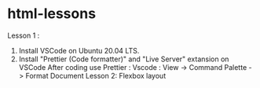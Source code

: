 # html-lessons
Lesson 1 :
1. Install VSCode on Ubuntu 20.04 LTS.
2. Install "Prettier (Code formatter)" and "Live Server" extansion on VSCode
After coding use Prettier : Vscode : View -> Command Palette -> Format Document 
Lesson 2: 
Flexbox layout